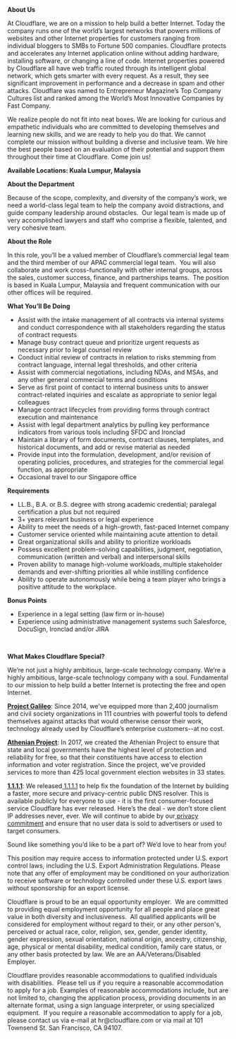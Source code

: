 <div class="content-intro">
	<div><strong>About Us</strong></div>
	<div>
		<p>At Cloudflare, we are on a mission to help build a better Internet. Today the company runs one of the world’s largest networks that powers millions of websites and other Internet properties for customers ranging from individual bloggers to SMBs to Fortune 500 companies. Cloudflare protects and accelerates any Internet application online without adding hardware, installing software, or changing a line of code. Internet properties powered by Cloudflare all have web traffic routed through its intelligent global network, which gets smarter with every request. As a result, they see significant improvement in performance and a decrease in spam and other attacks. Cloudflare was named to Entrepreneur Magazine’s Top Company Cultures list and ranked among the World’s Most Innovative Companies by Fast Company.&nbsp;</p>
		<p><span style="font-weight: 400;">We realize people do not fit into neat boxes. We are looking for curious and empathetic individuals who are committed to developing themselves and learning new skills, and we are ready to help you do that. We cannot complete our mission without building a diverse and inclusive team. We hire the best people based on an evaluation of their potential and support them throughout their time at Cloudflare. Come join us!&nbsp;</span></p>
	</div>
</div>
<p><strong>Available Locations: Kuala Lumpur, Malaysia</strong></p>
<p><strong>About the Department</strong></p>
<p>Because of the scope, complexity, and diversity of the company’s work, we need a world-class legal team to help the company avoid distractions, and guide company leadership around obstacles.&nbsp; Our legal team is made up of very accomplished lawyers and staff who comprise a flexible, talented, and very cohesive team.&nbsp;</p>
<p><strong>About the Role</strong></p>
<p>In this role, you’ll be a valued member of Cloudflare’s commercial legal team and the third member of our APAC commercial legal team.&nbsp; You will also collaborate and work cross-functionally with other internal groups, across the sales, customer success, finance, and partnerships teams.&nbsp; The position is based in Kuala Lumpur, Malaysia and frequent communication with our other offices will be required.</p>
<p><strong>What You’ll Be Doing</strong></p>
<ul>
	<li>Assist with the intake management of all contracts via internal systems and conduct correspondence with all stakeholders regarding the status of contract requests</li>
	<li>Manage busy contract queue and prioritize urgent requests as necessary prior to legal counsel review</li>
	<li>Conduct initial review of contracts in relation to risks stemming from contract language, internal legal thresholds, and other criteria</li>
	<li>Assist with commercial negotiations, including NDAs, and MSAs, and any other general commercial terms and conditions</li>
	<li>Serve as first point of contact to internal business units to answer contract-related inquiries and escalate as appropriate to senior legal colleagues</li>
	<li>Manage contract lifecycles from providing forms through contract execution and maintenance</li>
	<li>Assist with legal department analytics by pulling key performance indicators from various tools including SFDC and Ironclad</li>
	<li>Maintain a library of form documents, contract clauses, templates, and historical documents, and add or revise material as needed</li>
	<li>Provide input into the formulation, development, and/or revision of operating policies, procedures, and strategies for the commercial legal function, as appropriate&nbsp;</li>
	<li>Occasional travel to our Singapore office</li>
</ul>
<p><strong>Requirements&nbsp; </strong>&nbsp; &nbsp;&nbsp;&nbsp;&nbsp;</p>
<ul>
	<li>LL.B., B.A. or B.S. degree with strong academic credential; paralegal certification a plus but not required</li>
	<li>3+ years relevant business or legal experience</li>
	<li>Ability to meet the needs of a high-growth, fast-paced Internet company</li>
	<li>Customer service oriented while maintaining acute attention to detail</li>
	<li>Great organizational skills and ability to prioritize workloads</li>
	<li>Possess excellent problem-solving capabilities, judgment, negotiation, communication (written and verbal) and interpersonal skills</li>
	<li>Proven ability to manage high-volume workloads, multiple stakeholder demands and ever-shifting priorities all while instilling confidence</li>
	<li>Ability to operate autonomously while being a team player who brings a positive attitude to the workplace.</li>
</ul>
<p><strong>Bonus Points</strong></p>
<ul>
	<li>Experience in a legal setting (law firm or in-house)</li>
	<li>Experience using administrative management systems such Salesforce, DocuSign, Ironclad and/or JIRA</li>
</ul>
<p>&nbsp;</p>
<div class="content-conclusion">
	<p><strong>What Makes Cloudflare Special?</strong></p>
	<p><span style="font-weight: 400;">We’re not just a highly ambitious, large-scale technology company. We’re a highly ambitious, large-scale technology company with a soul. Fundamental to our mission to help build a better Internet is protecting the free and open Internet.</span></p>
	<p><a href="https://blog.cloudflare.com/protecting-free-expression-online/"><strong>Project Galileo</strong></a><span style="font-weight: 400;">: Since 2014, we've equipped more than 2,400 journalism and civil society organizations in 111 countries with powerful tools to defend themselves against attacks that would otherwise censor their work, technology already used by Cloudflare’s enterprise customers--at no cost.</span></p>
	<p><strong><a href="https://www.cloudflare.com/athenian/">Athenian Project</a></strong><span style="font-weight: 400;">: In 2017, we created the Athenian Project to ensure that state and local governments have the highest level of protection and reliability for free, so that their constituents have access to election information and voter registration. Since the project, we've provided services to more than 425 local government election websites in 33 states.</span></p>
	<p><a href="https://1.1.1.1/"><strong>1.1.1.1</strong></a><span style="font-weight: 400;">: We released</span><a href="https://1.1.1.1/"> <span style="font-weight: 400;">1.1.1.1</span></a><span style="font-weight: 400;"> to help fix the foundation of the Internet by building a faster, more secure and privacy-centric public DNS resolver. This is available publicly for everyone to use - it is the first consumer-focused service Cloudflare has ever released. Here’s the deal - we don’t store client IP addresses never, ever. We will continue to abide by our</span><a href="https://developers.cloudflare.com/1.1.1.1/privacy/public-dns-resolver"> privacy commitment</a><span style="font-weight: 400;"> and ensure that no user data is sold to advertisers or used to target consumers.</span></p>
	<p><span style="font-weight: 400;">Sound like something you’d like to be a part of? We’d love to hear from you!</span></p>
	<p><span style="font-weight: 400;">This position may require access to information protected under U.S. export control laws, including the U.S. Export Administration Regulations. Please note that any offer of employment may be conditioned on your authorization to receive software or technology controlled under these U.S. export laws without sponsorship for an export license.</span></p>
	<p><span style="font-weight: 400;">Cloudflare is proud to be an equal opportunity employer. &nbsp;We are committed to providing equal employment opportunity for all people and place great value in both diversity and inclusiveness. &nbsp;All qualified applicants will be considered for employment without regard to their, or any other person's, perceived or actual</span> <span style="font-weight: 400;">race, color, religion, sex, gender, gender identity, gender expression, sexual orientation, national origin, ancestry, citizenship, age, physical or mental disability, medical condition, family care status, or any other basis protected by law. </span><span style="font-weight: 400;">We are an AA/Veterans/Disabled Employer.</span></p>
	<p><span style="font-weight: 400;">Cloudflare provides reasonable accommodations to qualified individuals with disabilities. &nbsp;Please tell us if you require a reasonable accommodation to apply for a job. Examples of reasonable accommodations include, but are not limited to, changing the application process, providing documents in an alternate format, using a sign language interpreter, or using specialized equipment. &nbsp;If you require a reasonable accommodation to apply for a job, please contact us via e-mail at </span><span style="font-weight: 400;">hr@cloudflare.com</span><span style="font-weight: 400;"> or via mail at 101 Townsend St. San Francisco, CA 94107.</span></p>
</div>